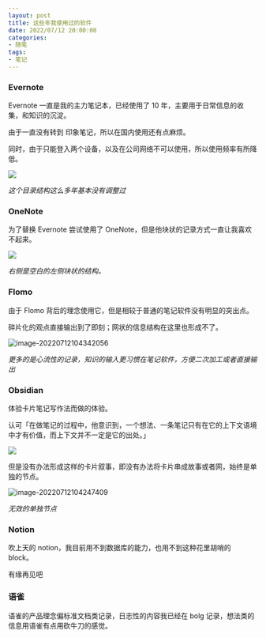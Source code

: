 ```yaml
---
layout: post
title: 这些年我使用过的软件
date: 2022/07/12 20:00:00
categories:
- 随笔
tags:
- 笔记
---
```


### Evernote

Evernote 一直是我的主力笔记本，已经使用了 10 年，主要用于日常信息的收集，和知识的沉淀。

由于一直没有转到 印象笔记，所以在国内使用还有点麻烦。

同时，由于只能登入两个设备，以及在公司网络不可以使用，所以使用频率有所降低。

![](https://pics.naaln.com/blog/2022-07-12-876ec8.png-basicBlog)

*这个目录结构这么多年基本没有调整过*

### OneNote

为了替换 Evernote 尝试使用了 OneNote，但是他块状的记录方式一直让我喜欢不起来。

![](https://pics.naaln.com/blog/2022-07-12-9c05ff.png-basicBlog)

*右侧是空白的左侧块状的结构。*

### Flomo

由于 Flomo 背后的理念使用它，但是相较于普通的笔记软件没有明显的突出点。

碎片化的观点直接输出到了即刻；网状的信息结构在这里也形成不了。

![image-20220712104342056](https://pics.naaln.com/blog/2022-07-12-3f6bd1.png-basicBlog)

*更多的是心流性的记录，知识的输入更习惯在笔记软件，方便二次加工或者直接输出*

### Obsidian

体验卡片笔记写作法而做的体验。

认可「在做笔记的过程中，他意识到，一个想法、一条笔记只有在它的上下文语境中才有价值，而上下文并不一定是它的出处。」

![](https://flomo-resource.oss-cn-shanghai.aliyuncs.com/101/images-398.png)

但是没有办法形成这样的卡片叙事，即没有办法将卡片串成故事或者网，始终是单独的节点。

![image-20220712104247409](https://pics.naaln.com/blog/2022-07-12-8a86ab.png-basicBlog)

*无效的单独节点*

### Notion

吹上天的 notion，我目前用不到数据库的能力，也用不到这种花里胡哨的 block。

有缘再见吧

### 语雀

语雀的产品理念偏标准文档类记录，日志性的内容我已经在 bolg 记录，想法类的信息用语雀有点用砍牛刀的感觉。
